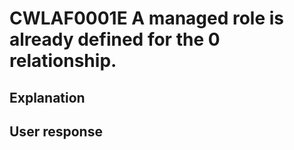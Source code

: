 # CWLAF0001E A managed role is already defined for the 0 relationship.

## Explanation

## User response